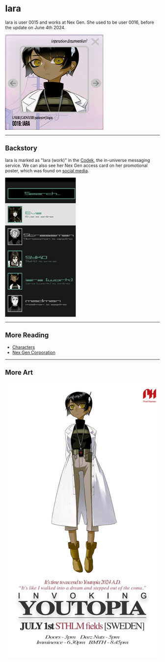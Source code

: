 # Iara

Iara is user 0015 and works at Nex Gen. She used to be user 0016, before the 
update on June 4th 2024.

![Iara's avatar](../../Resources/characters/iara/iara.png)

***

## Backstory

Iara is marked as "Iara (work)" in the [Codek](../webpage#codek), the in-universe messaging
service. We can also see her Nex Gen access card on her promotional poster, which
was found on [social media](../socials/social-posts).

![Iara seen in the Codek messenger](../../Resources/webpage/message_screenshot.png)

***

## More Reading

- [Characters](characters)
- [Nex Gen Corporation](../lore/nex-gen-corporation)

***

## More Art

![Promotional poster for Iara](../../Resources/characters/iara/poster.jpg)
